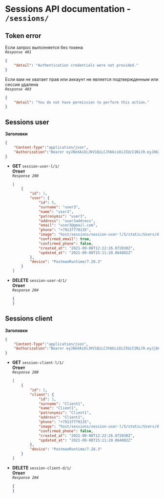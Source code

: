 # **Sessions API documentation** - **`/sessions/`**   


## **Token error**
Если запрос выполняется без токена  
*`Response 401`*  
```json  
{
	"detail": "Authentication credentials were not provided."
}
```  
Если вам не хватает прав или аккаунт не является подтвержденным  или сессия удалена   
*`Response 403`*
```json  
{
	"detail": "You do not have permission to perform this action."
}
```  

## **Sessions user**  
**Заголовки**  
```json  
{
	"Content-Type":"application/json",
	"Authorization":"Bearer eyJ0eXAiOiJKV1QiLCJhbGciOiJIUzI1NiJ9.eyJ0b2tlbl90eXBlIjoiYWNjZXNzIiwiZXhwIjoxNjMyMjI4NDYyLCJqdGkiOiIwZDEwZjNiYzNhM2M0NzdiODQyZWVjNzQ5ZTY5MGI5OSIsInVzZXJfaWQiOjV9.aYGVJfdEXxsp9_ggjdtc6BMYW7qIp7DCH3BPvabllQ0"
}
``` 
* **GET** `session-user-l/1/`    
	**Ответ**  
	*`Response 200`*  
	```json   
	[
	    {
	        "id": 1,
	        "user": {
	            "id": 5,
	            "surname": "user3",
	            "name": "user3",
	            "patronymic": "user3",
	            "address": "user3address",
	            "email": "user3@gmail.com",
	            "phone": "+79137779135",
	            "image": "host/sessions/session-user-l/5/static/Users/default-user-image.jpeg",
	            "confirmed_email": true,
	            "confirmed_phone": false,
	            "created_at": "2021-09-08T12:22:26.072030Z",
	            "updated_at": "2021-09-08T15:11:20.864802Z"
	        },
	        "device": "PostmanRuntime/7.28.3"
	    }
	]
	```   
* **DELETE** `session-user-d/1/`    
	**Ответ**  
	*`Response 204`*  
	```json   
	{
	}
	```   
## **Sessions client**  
**Заголовки**  
```json  
{
	"Content-Type":"application/json",
	"Authorization":"Bearer eyJ0eXAiOiJKV1QiLCJhbGciOiJIUzI1NiJ9.eyJjbGllbnRfaWQiOjEsInN1cm5hbWUiOiJDbGllbnQxIiwiZmlyc3RfbmFtZSI6IkNsaWVudDEiLCJwYXRyb255bWljIjoiQ2xpZW50MSIsInBob25lIjoiKzc5OTY3NDg2Mjk0In0.gbODpQyaaenDkgDTL2kM-JMaLnoW7YzTrXdoiVCL1Bg"
}
``` 
* **GET** `session-client-l/1/`    
	**Ответ**  
	*`Response 200`*  
	```json   
	[
	    {
	        "id": 1,
	        "client": {
	            "id": 1,
	            "surname": "Client1",
	            "name": "Client1",
	            "patronymic": "Client1",
	            "address": "Client1",
	            "phone": "+79137779135",
	            "image": "host/sessions/session-user-l/5/static/Users/default-user-image.jpeg",
	            "confirmed_phone": false,
	            "created_at": "2021-09-08T12:22:26.072030Z",
	            "updated_at": "2021-09-08T15:11:20.864802Z"
	        },
	        "device": "PostmanRuntime/7.28.3"
	    }
	]
	```   
* **DELETE** `session-client-d/1/`    
	**Ответ**  
	*`Response 204`*  
	```json   
	{
	}
	```   

